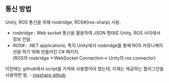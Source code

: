 ## 통신 방법

Unity, ROS 통신을 위해 rosbridge, ROS#(ros-sharp) 사용.
- rosbridge : Web socket 통신을 활용하여 JSON 형태로 Unity, ROS 사이에서 정보 전달.
- ROS# : .NET applications, 특히 Unity에서 rosbridge를 통해 ROS 커뮤니케이션을 하기 위해 만들어진 C# 패키지.  
(ROS의 rosbridge <-WebSocket Connection-> Unity의 ros connector)

이전에는 github에서 script를 가져와 사용했어야 했는데, 이제는 제공하는 플러그인을 사용하면 됨. - [rossharp github](https://github.com/siemens/ros-sharp/wiki)
